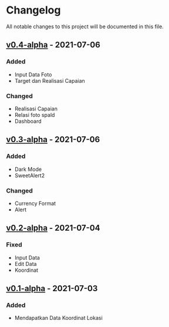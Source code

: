 # Changelog
All notable changes to this project will be documented in this file.

## [v0.4-alpha] - 2021-07-06

### Added
- Input Data Foto
- Target dan Realisasi Capaian

### Changed
- Realisasi Capaian
- Relasi foto spald
- Dashboard


## [v0.3-alpha] - 2021-07-06

### Added
- Dark Mode
- SweetAlert2

### Changed
- Currency Format
- Alert 

## [v0.2-alpha] - 2021-07-04

### Fixed
- Input Data
- Edit Data
- Koordinat

## [v0.1-alpha] - 2021-07-03
### Added
- Mendapatkan Data Koordinat Lokasi

[v0.4-alpha]: https://github.com/ilhamtaufiq/simspald/compare/v0.3-alpha...v0.4-alpha
[v0.3-alpha]: https://github.com/ilhamtaufiq/simspald/compare/v.0.2-alpha...v0.3-alpha
[v0.2-alpha]: https://github.com/ilhamtaufiq/simspald/compare/v0.1-alpha...v.0.2-alpha
[v0.1-alpha]: https://github.com/ilhamtaufiq/simspald/compare/v0.0.1-alpha...v0.1-alpha
